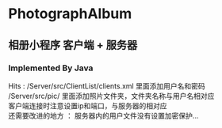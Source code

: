 # PhotographAlbum
## 相册小程序 客户端 + 服务器
### Implemented By Java  
Hits : /Server/src/ClientList/clients.xml 里面添加用户名和密码  
       /Server/src/pic/ 里面添加照片文件夹，文件夹名称与用户名相对应  
       客户端连接时注意设置ip和端口，与服务器的相对应  
 还需要改进的地方 ： 服务器内的用户文件没有设置加密保护...   
